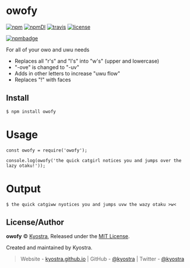 # owofy
[![npm](https://img.shields.io/npm/v/owofy.svg)](https://www.npmjs.com/package/owofy)
[![npmDl](https://img.shields.io/npm/dt/owofy.svg)](https://www.npmjs.com/package/owofy)
[![travis](https://img.shields.io/travis/kyostra/owofy.svg?style=flat)](https://travis-ci.org/kyostra/owofy)
[![license](https://img.shields.io/github/license/kyostra/owofy.svg)](https://github.com/kyostra/owofy/blob/master/LICENSE)

[![npmbadge](https://nodei.co/npm/owofy.png)](https://nodei.co/npm/owofy/)

For all of your owo and uwu needs

* Replaces all "r's" and "l's" into "w's" (upper and lowercase)
* "-ove" is changed to "-uv"
* Adds in other letters to increase "uwu flow"
* Replaces "!" with faces

## Install
```
$ npm install owofy
```

# Usage
```
const owofy = require('owofy');

console.log(owofy('the quick catgirl notices you and jumps over the lazy otaku!'));
```

# Output
```
$ the quick catgiww nyotices you and jumps uvw the wazy otaku >w< 
```

## License/Author
**owofy** © [Kyostra](https://github.com/kyostra), Released under the [MIT License](https://github.com/kyostra/owofy/blob/master/LICENSE).

Created and maintained by Kyostra.

> Website - [kyostra.github.io](https://kyostra.github.io) | GitHub - [@kyostra](https://github.com/kyostra) | Twitter - [@kyostra](https://twitter.com/kyostra)